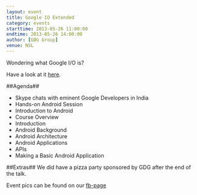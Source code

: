 ```yaml
---
layout: event
title: Google IO Extended
category: events
starttime: 2013-05-26 11:00:00
endtime: 2013-05-26 14:00:00
author: [GDG Group]
venue: NSL
---
```


Wondering what Google I/O is?

Have a look at it [here](https://developers.google.com/events/io/).

##Agenda##
*	Skype chats with eminent Google Developers in India
*	Hands-on Android Session
*	Introduction to Android
*	Course Overview 
*	Introduction
*	Android Background
*	Android Architecture
*	Android Applications
*	APIs
*	Making a Basic Android Application

##Extras##
We did have a pizza party sponsored by GDG after the end of the talk.

Event pics can be found on our [fb-page](https://www.facebook.com/media/set/?set=a.562633230456313.1073741830.543079142411722&type=3)
